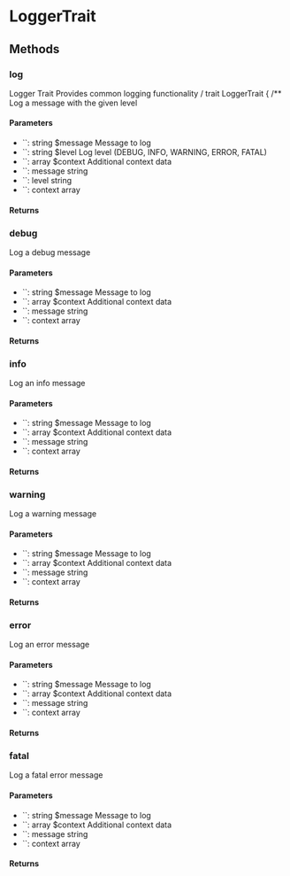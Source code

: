 # LoggerTrait

<!-- @doc-source: LoggerTrait -->


## Methods

### log
<!-- @doc-source: LoggerTrait.log -->
Logger Trait
Provides common logging functionality
/
trait LoggerTrait
{
/**
Log a message with the given level

#### Parameters

- ``: string $message Message to log
- ``: string $level Log level (DEBUG, INFO, WARNING, ERROR, FATAL)
- ``: array $context Additional context data
- ``: message string
- ``: level string
- ``: context array

#### Returns



### debug
<!-- @doc-source: LoggerTrait.debug -->
Log a debug message

#### Parameters

- ``: string $message Message to log
- ``: array $context Additional context data
- ``: message string
- ``: context array

#### Returns



### info
<!-- @doc-source: LoggerTrait.info -->
Log an info message

#### Parameters

- ``: string $message Message to log
- ``: array $context Additional context data
- ``: message string
- ``: context array

#### Returns



### warning
<!-- @doc-source: LoggerTrait.warning -->
Log a warning message

#### Parameters

- ``: string $message Message to log
- ``: array $context Additional context data
- ``: message string
- ``: context array

#### Returns



### error
<!-- @doc-source: LoggerTrait.error -->
Log an error message

#### Parameters

- ``: string $message Message to log
- ``: array $context Additional context data
- ``: message string
- ``: context array

#### Returns



### fatal
<!-- @doc-source: LoggerTrait.fatal -->
Log a fatal error message

#### Parameters

- ``: string $message Message to log
- ``: array $context Additional context data
- ``: message string
- ``: context array

#### Returns



